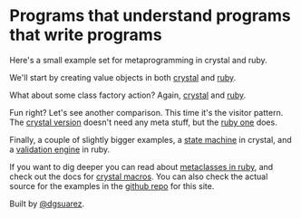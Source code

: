 Programs that understand programs that write programs
=====================================================

Here's a small example set for metaprogramming in crystal and ruby.

We'll start by creating value objects in both
[crystal](code/crystal/value_object.html) and [ruby](code/ruby/value_object.html).

What about some class factory action? Again,
[crystal](code/crystal/db_adapters.html) and [ruby](code/ruby/db_adapters.html).

Fun right? Let's see another comparison. This time it's the visitor pattern.
The [crystal version](code/crystal/visitor.html) doesn't need any meta stuff, but the
[ruby one](code/ruby/visitor.html) does.

Finally, a couple of slightly bigger examples, a [state
machine](code/crystal/state_machine.html) in crystal, and a [validation
engine](code/ruby/validation.html) in ruby.

If you want to dig deeper you can read about [metaclasses in
ruby](https://viewsourcecode.org/why/hacking/seeingMetaclassesClearly.html),
and check out the docs for [crystal
macros](https://crystal-lang.org/docs/syntax_and_semantics/macros.html). You
can also check the actual source for the examples in the [github
repo](https://github.com/dgsuarez/programs_that_understand) for this site.

Built by [@dgsuarez](https://twitter.com/dg_suarez).
